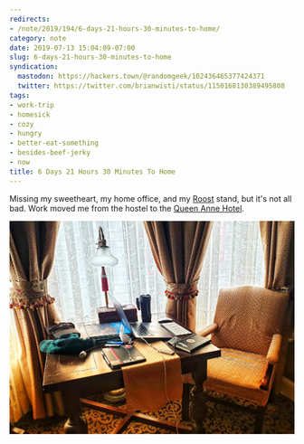```yaml
---
redirects:
- /note/2019/194/6-days-21-hours-30-minutes-to-home/
category: note
date: 2019-07-13 15:04:09-07:00
slug: 6-days-21-hours-30-minutes-to-home
syndication:
  mastodon: https://hackers.town/@randomgeek/102436465377424371
  twitter: https://twitter.com/brianwisti/status/1150168130389495808
tags:
- work-trip
- homesick
- cozy
- hungry
- better-eat-something
- besides-beef-jerky
- now
title: 6 Days 21 Hours 30 Minutes To Home
---
```


Missing my sweetheart, my home office, and my [Roost](https://www.therooststand.com/) stand, but it's not all bad. Work moved me from the hostel to the [Queen Anne Hotel](https://www.queenanne.com/).

![attachments/img/2019/cover-2019-07-13.jpg](../../../attachments/img/2019/cover-2019-07-13.jpg)
